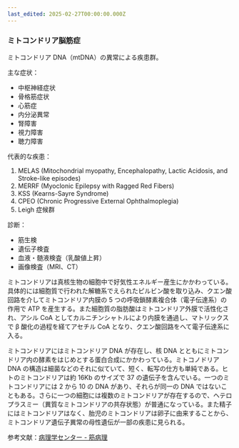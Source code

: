 ```yaml
---
last_edited: 2025-02-27T00:00:00.000Z
---
```





### ミトコンドリア脳筋症

ミトコンドリア DNA（mtDNA）の異常による疾患群。

主な症状：

- 中枢神経症状
- 骨格筋症状
- 心筋症
- 内分泌異常
- 腎障害
- 視力障害
- 聴力障害

代表的な疾患：

1. MELAS (Mitochondrial myopathy, Encephalopathy, Lactic Acidosis, and Stroke-like episodes)
2. MERRF (Myoclonic Epilepsy with Ragged Red Fibers)
3. KSS (Kearns-Sayre Syndrome)
4. CPEO (Chronic Progressive External Ophthalmoplegia)
5. Leigh 症候群

診断：

- 筋生検
- 遺伝子検査
- 血液・髄液検査（乳酸値上昇）
- 画像検査（MRI、CT）

ミトコンドリアは真核生物の細胞中で好気性エネルギー産生にかかわっている。具体的には細胞質で行われた解糖系でえられたピルビン酸を取り込み、クエン酸回路を介してミトコンドリア内膜の 5 つの呼吸鎖酵素複合体（電子伝達系）の作用で ATP を産生する。また細胞質の脂肪酸はミトコンドリア外膜で活性化され、アシル CoA としてカルニチンシャトルにより内膜を通過し、マトリックスで β 酸化の過程を経てアセチル CoA となり、クエン酸回路をへて電子伝達系に入る。

ミトコンドリアにはミトコンドリア DNA が存在し、核 DNA とともにミトコンドリア内の酵素をはじめとする蛋白合成にかかわっている。ミトコノドリア DNA の構造は細菌などのそれに似ていて、短く、転写の仕方も単純である。ヒトのミトコンドリアは約 16Kb のサイズで 37 の遺伝子を含んでいる。一つのミトコンドリアには 2 から 10 の DNA があり、それらが同一の DNA ではないこともある。さらに一つの細胞には複数のミトコンドリアが存在するので、ヘテロプラスミー（異質なミトコンドリアの共存状態）が普通になっている。また精子にはミトコンドリアはなく、胎児のミトコンドリアは卵子に由来することから、ミトコンドリア遺伝子異常の母性遺伝が一部の疾患に見られる。

参考文献：[病理学センター - 筋病理](https://pathologycenter.jp/muscle/chapter6-3-1.html)

